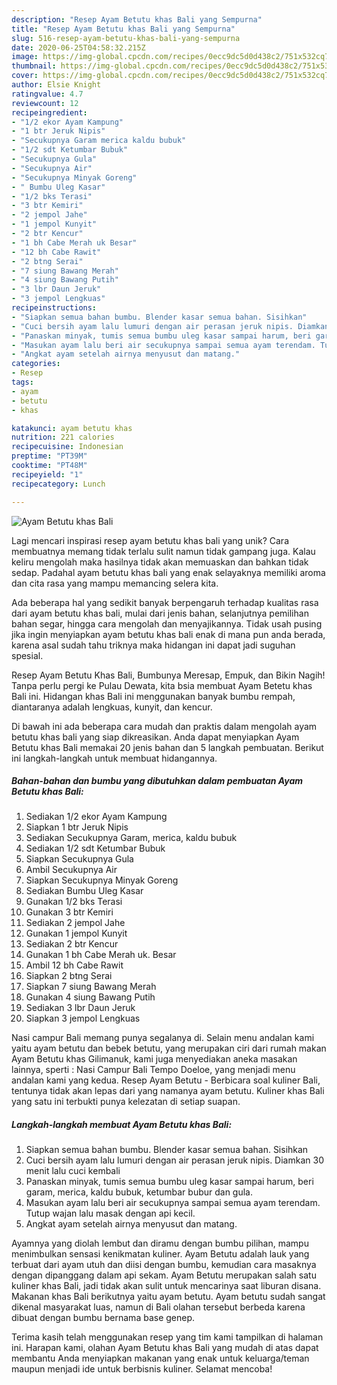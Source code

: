```yaml
---
description: "Resep Ayam Betutu khas Bali yang Sempurna"
title: "Resep Ayam Betutu khas Bali yang Sempurna"
slug: 516-resep-ayam-betutu-khas-bali-yang-sempurna
date: 2020-06-25T04:58:32.215Z
image: https://img-global.cpcdn.com/recipes/0ecc9dc5d0d438c2/751x532cq70/ayam-betutu-khas-bali-foto-resep-utama.jpg
thumbnail: https://img-global.cpcdn.com/recipes/0ecc9dc5d0d438c2/751x532cq70/ayam-betutu-khas-bali-foto-resep-utama.jpg
cover: https://img-global.cpcdn.com/recipes/0ecc9dc5d0d438c2/751x532cq70/ayam-betutu-khas-bali-foto-resep-utama.jpg
author: Elsie Knight
ratingvalue: 4.7
reviewcount: 12
recipeingredient:
- "1/2 ekor Ayam Kampung"
- "1 btr Jeruk Nipis"
- "Secukupnya Garam merica kaldu bubuk"
- "1/2 sdt Ketumbar Bubuk"
- "Secukupnya Gula"
- "Secukupnya Air"
- "Secukupnya Minyak Goreng"
- " Bumbu Uleg Kasar"
- "1/2 bks Terasi"
- "3 btr Kemiri"
- "2 jempol Jahe"
- "1 jempol Kunyit"
- "2 btr Kencur"
- "1 bh Cabe Merah uk Besar"
- "12 bh Cabe Rawit"
- "2 btng Serai"
- "7 siung Bawang Merah"
- "4 siung Bawang Putih"
- "3 lbr Daun Jeruk"
- "3 jempol Lengkuas"
recipeinstructions:
- "Siapkan semua bahan bumbu. Blender kasar semua bahan. Sisihkan"
- "Cuci bersih ayam lalu lumuri dengan air perasan jeruk nipis. Diamkan 30 menit lalu cuci kembali"
- "Panaskan minyak, tumis semua bumbu uleg kasar sampai harum, beri garam, merica, kaldu bubuk, ketumbar bubur dan gula."
- "Masukan ayam lalu beri air secukupnya sampai semua ayam terendam. Tutup wajan lalu masak dengan api kecil."
- "Angkat ayam setelah airnya menyusut dan matang."
categories:
- Resep
tags:
- ayam
- betutu
- khas

katakunci: ayam betutu khas 
nutrition: 221 calories
recipecuisine: Indonesian
preptime: "PT39M"
cooktime: "PT48M"
recipeyield: "1"
recipecategory: Lunch

---
```



![Ayam Betutu khas Bali](https://img-global.cpcdn.com/recipes/0ecc9dc5d0d438c2/751x532cq70/ayam-betutu-khas-bali-foto-resep-utama.jpg)

Lagi mencari inspirasi resep ayam betutu khas bali yang unik? Cara membuatnya memang tidak terlalu sulit namun tidak gampang juga. Kalau keliru mengolah maka hasilnya tidak akan memuaskan dan bahkan tidak sedap. Padahal ayam betutu khas bali yang enak selayaknya memiliki aroma dan cita rasa yang mampu memancing selera kita.

Ada beberapa hal yang sedikit banyak berpengaruh terhadap kualitas rasa dari ayam betutu khas bali, mulai dari jenis bahan, selanjutnya pemilihan bahan segar, hingga cara mengolah dan menyajikannya. Tidak usah pusing jika ingin menyiapkan ayam betutu khas bali enak di mana pun anda berada, karena asal sudah tahu triknya maka hidangan ini dapat jadi suguhan spesial.

Resep Ayam Betutu Khas Bali, Bumbunya Meresap, Empuk, dan Bikin Nagih! Tanpa perlu pergi ke Pulau Dewata, kita bsia membuat Ayam Betetu khas Bali ini. Hidangan khas Bali ini menggunakan banyak bumbu rempah, diantaranya adalah lengkuas, kunyit, dan kencur.


Di bawah ini ada beberapa cara mudah dan praktis dalam mengolah ayam betutu khas bali yang siap dikreasikan. Anda dapat menyiapkan Ayam Betutu khas Bali memakai 20 jenis bahan dan 5 langkah pembuatan. Berikut ini langkah-langkah untuk membuat hidangannya.

<!--inarticleads1-->

##### Bahan-bahan dan bumbu yang dibutuhkan dalam pembuatan Ayam Betutu khas Bali:

1. Sediakan 1/2 ekor Ayam Kampung
1. Siapkan 1 btr Jeruk Nipis
1. Sediakan Secukupnya Garam, merica, kaldu bubuk
1. Sediakan 1/2 sdt Ketumbar Bubuk
1. Siapkan Secukupnya Gula
1. Ambil Secukupnya Air
1. Siapkan Secukupnya Minyak Goreng
1. Sediakan  Bumbu Uleg Kasar
1. Gunakan 1/2 bks Terasi
1. Gunakan 3 btr Kemiri
1. Sediakan 2 jempol Jahe
1. Gunakan 1 jempol Kunyit
1. Sediakan 2 btr Kencur
1. Gunakan 1 bh Cabe Merah uk. Besar
1. Ambil 12 bh Cabe Rawit
1. Siapkan 2 btng Serai
1. Siapkan 7 siung Bawang Merah
1. Gunakan 4 siung Bawang Putih
1. Sediakan 3 lbr Daun Jeruk
1. Siapkan 3 jempol Lengkuas


Nasi campur Bali memang punya segalanya di. Selain menu andalan kami yaitu ayam betutu dan bebek betutu, yang merupakan ciri dari rumah makan Ayam Betutu khas Gilimanuk, kami juga menyediakan aneka masakan lainnya, sperti : Nasi Campur Bali Tempo Doeloe, yang menjadi menu andalan kami yang kedua. Resep Ayam Betutu - Berbicara soal kuliner Bali, tentunya tidak akan lepas dari yang namanya ayam betutu. Kuliner khas Bali yang satu ini terbukti punya kelezatan di setiap suapan. 

<!--inarticleads2-->

##### Langkah-langkah membuat Ayam Betutu khas Bali:

1. Siapkan semua bahan bumbu. Blender kasar semua bahan. Sisihkan
1. Cuci bersih ayam lalu lumuri dengan air perasan jeruk nipis. Diamkan 30 menit lalu cuci kembali
1. Panaskan minyak, tumis semua bumbu uleg kasar sampai harum, beri garam, merica, kaldu bubuk, ketumbar bubur dan gula.
1. Masukan ayam lalu beri air secukupnya sampai semua ayam terendam. Tutup wajan lalu masak dengan api kecil.
1. Angkat ayam setelah airnya menyusut dan matang.


Ayamnya yang diolah lembut dan diramu dengan bumbu pilihan, mampu menimbulkan sensasi kenikmatan kuliner. Ayam Betutu adalah lauk yang terbuat dari ayam utuh dan diisi dengan bumbu, kemudian cara masaknya dengan dipanggang dalam api sekam. Ayam Betutu merupakan salah satu kuliner khas Bali, jadi tidak akan sulit untuk mencarinya saat liburan disana. Makanan khas Bali berikutnya yaitu ayam betutu. Ayam betutu sudah sangat dikenal masyarakat luas, namun di Bali olahan tersebut berbeda karena dibuat dengan bumbu bernama base genep. 

Terima kasih telah menggunakan resep yang tim kami tampilkan di halaman ini. Harapan kami, olahan Ayam Betutu khas Bali yang mudah di atas dapat membantu Anda menyiapkan makanan yang enak untuk keluarga/teman maupun menjadi ide untuk berbisnis kuliner. Selamat mencoba!
